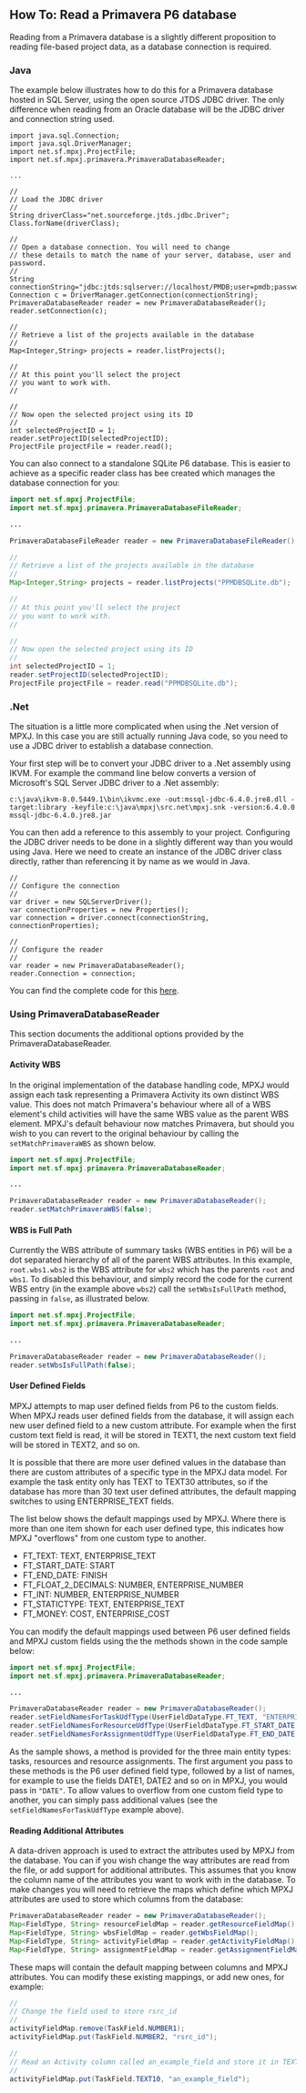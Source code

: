 ## How To: Read a Primavera P6 database
Reading from a Primavera database is a slightly different proposition
to reading file-based project data, as a database connection is required.

### Java 
The example below illustrates how to do this for a Primavera database
hosted in SQL Server, using the open source JTDS JDBC driver. 
The only difference when reading from an Oracle
database will be the JDBC driver and connection string used.

```
import java.sql.Connection;
import java.sql.DriverManager;
import net.sf.mpxj.ProjectFile;
import net.sf.mpxj.primavera.PrimaveraDatabaseReader;

...

//
// Load the JDBC driver
//
String driverClass="net.sourceforge.jtds.jdbc.Driver";
Class.forName(driverClass);

//
// Open a database connection. You will need to change
// these details to match the name of your server, database, user and password.
//
String connectionString="jdbc:jtds:sqlserver://localhost/PMDB;user=pmdb;password=pmdb";
Connection c = DriverManager.getConnection(connectionString);
PrimaveraDatabaseReader reader = new PrimaveraDatabaseReader();
reader.setConnection(c);

//
// Retrieve a list of the projects available in the database
//
Map<Integer,String> projects = reader.listProjects();

//
// At this point you'll select the project
// you want to work with.
//

//
// Now open the selected project using its ID
//
int selectedProjectID = 1;
reader.setProjectID(selectedProjectID);
ProjectFile projectFile = reader.read();
```

You can also connect to a standalone SQLite P6 database. This
is easier to achieve as a specific reader class has bee created
which manages the database connection for you:

```java
import net.sf.mpxj.ProjectFile;
import net.sf.mpxj.primavera.PrimaveraDatabaseFileReader;

...

PrimaveraDatabaseFileReader reader = new PrimaveraDatabaseFileReader();

//
// Retrieve a list of the projects available in the database
//
Map<Integer,String> projects = reader.listProjects("PPMDBSQLite.db");

//
// At this point you'll select the project
// you want to work with.
//

//
// Now open the selected project using its ID
//
int selectedProjectID = 1;
reader.setProjectID(selectedProjectID);
ProjectFile projectFile = reader.read("PPMDBSQLite.db");
```

### .Net
The situation is a little more complicated when using the .Net version of MPXJ.
In this case you are still actually running Java code, so you need to use a JDBC
driver to establish a database connection.

Your first step will be to convert your JDBC driver to a .Net assembly using IKVM. For example
the command line below converts a version of Microsoft's SQL Server JDBC driver to a .Net
assembly:

```
c:\java\ikvm-8.0.5449.1\bin\ikvmc.exe -out:mssql-jdbc-6.4.0.jre8.dll -target:library -keyfile:c:\java\mpxj\src.net\mpxj.snk -version:6.4.0.0 mssql-jdbc-6.4.0.jre8.jar
```

You can then add a reference to this assembly to your project. Configuring the JDBC driver
needs to be done in a slightly different way than you would using Java. Here we need to
create an instance of the JDBC driver class directly, rather than referencing it by name as we would in Java.

```
//
// Configure the connection
//
var driver = new SQLServerDriver();
var connectionProperties = new Properties();
var connection = driver.connect(connectionString, connectionProperties);

//
// Configure the reader
//
var reader = new PrimaveraDatabaseReader();
reader.Connection = connection;

```

You can find the complete code for this [here](https://github.com/joniles/mpxj/blob/master/src.net/MpxjPrimaveraConvert/MpxjPrimaveraConvert.cs).

### Using PrimaveraDatabaseReader
This section documents the additional options provided by the PrimaveraDatabaseReader.

 
#### Activity WBS
In the original implementation of the database handling code, MPXJ would assign each task representing
a Primavera Activity its own distinct WBS value. This does not match Primavera's behaviour where
all of a WBS element's child activities will have the same WBS value as the parent WBS element.
MPXJ's default behaviour now matches Primavera, but should you wish to you can revert to the original
behaviour by calling the `setMatchPrimaveraWBS` as shown below.

```java
import net.sf.mpxj.ProjectFile;
import net.sf.mpxj.primavera.PrimaveraDatabaseReader;

...

PrimaveraDatabaseReader reader = new PrimaveraDatabaseReader();
reader.setMatchPrimaveraWBS(false);
```

#### WBS is Full Path
Currently the WBS attribute of summary tasks (WBS entities in P6) will be a dot
separated hierarchy of all of the parent WBS attributes.
In this example, `root.wbs1.wbs2` is the WBS attribute for `wbs2` which has
the parents `root` and `wbs1`. To disabled this behaviour, and simply record
the code for the current WBS entry (in the example above `wbs2`) call the
`setWbsIsFullPath` method, passing in `false`, as illustrated below.  


```java
import net.sf.mpxj.ProjectFile;
import net.sf.mpxj.primavera.PrimaveraDatabaseReader;

...

PrimaveraDatabaseReader reader = new PrimaveraDatabaseReader();
reader.setWbsIsFullPath(false);
```

#### User Defined Fields
MPXJ attempts to map user defined fields from P6 to the custom fields.
When MPXJ reads user defined fields from the database, it will assign
each new user defined field to a new custom attribute. For example when
the first custom text field is read, it will be stored in TEXT1, the next
custom text field will be stored in TEXT2, and so on.
 
It is possible that there are more user defined values in the database
than there are custom attributes of a specific type in the MPXJ data model.
For example the task entity only has TEXT to TEXT30 attributes, so if the database
has more than 30 text user defined attributes, the default mapping
switches to using ENTERPRISE_TEXT fields.

The list below shows the default mappings used by MPXJ. Where there is more than one item
shown for each user defined type, this indicates how MPXJ "overflows" from one
custom type to another.

* FT_TEXT: TEXT, ENTERPRISE_TEXT
* FT_START_DATE: START
* FT_END_DATE: FINISH
* FT_FLOAT_2_DECIMALS: NUMBER, ENTERPRISE_NUMBER
* FT_INT: NUMBER, ENTERPRISE_NUMBER
* FT_STATICTYPE: TEXT, ENTERPRISE_TEXT
* FT_MONEY: COST, ENTERPRISE_COST
   
You can modify the default mappings used between P6 user defined fields and MPXJ
custom fields using the the methods shown in the code sample below:

```java
import net.sf.mpxj.ProjectFile;
import net.sf.mpxj.primavera.PrimaveraDatabaseReader;

...

PrimaveraDatabaseReader reader = new PrimaveraDatabaseReader();
reader.setFieldNamesForTaskUdfType(UserFieldDataType.FT_TEXT, "ENTERPRISE_TEXT", "TEXT");
reader.setFieldNamesForResourceUdfType(UserFieldDataType.FT_START_DATE, "DATE");
reader.setFieldNamesForAssignmentUdfType(UserFieldDataType.FT_END_DATE, "DATE");
```

As the sample shows, a method is provided for the three main entity types: tasks, resources
and resource assignments. The first argument you pass to these methods is the P6 user defined
field type, followed by a list of names, for example to use the fields DATE1, DATE2 and so on in MPXJ,
you would pass in `"DATE"`. To allow values to overflow from one custom field type
to another, you can simply pass additional values (see the `setFieldNamesForTaskUdfType` example above).

#### Reading Additional Attributes
A data-driven approach is used to extract the attributes used by MPXJ from the database.
You can if you wish change the way attributes are read from the file, or add support
for additional attributes. This assumes that you know the column name of the attributes
you want to work with in the database. To make changes you will need to retrieve the maps
which define which MPXJ attributes are used to store which columns from the database:

```java
PrimaveraDatabaseReader reader = new PrimaveraDatabaseReader();
Map<FieldType, String> resourceFieldMap = reader.getResourceFieldMap();
Map<FieldType, String> wbsFieldMap = reader.getWbsFieldMap();
Map<FieldType, String> activityFieldMap = reader.getActivityFieldMap();
Map<FieldType, String> assignmentFieldMap = reader.getAssignmentFieldMap();
```

These maps will contain the default mapping between columns and MPXJ attributes. You can modify
these existing mappings, or add new ones, for example:

```java
//
// Change the field used to store rsrc_id
//
activityFieldMap.remove(TaskField.NUMBER1);
activityFieldMap.put(TaskField.NUMBER2, "rsrc_id");

//
// Read an Activity column called an_example_field and store it in TEXT10
//
activityFieldMap.put(TaskField.TEXT10, "an_example_field");
```
